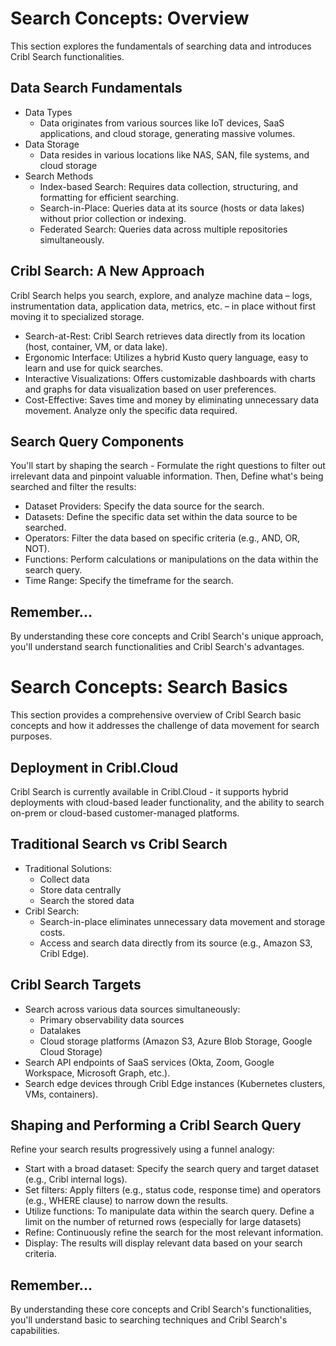 ﻿# Search Concepts: Overview
This section explores the fundamentals of searching data and introduces Cribl Search functionalities.


## Data Search Fundamentals
- Data Types
  - Data originates from various sources like IoT devices, SaaS applications, and cloud storage, generating massive volumes.
- Data Storage
  - Data resides in various locations like NAS, SAN, file systems, and cloud storage
- Search Methods
  - Index-based Search: Requires data collection, structuring, and formatting for efficient searching.
  - Search-in-Place: Queries data at its source (hosts or data lakes) without prior collection or indexing.
  - Federated Search: Queries data across multiple repositories simultaneously.


## Cribl Search: A New Approach
Cribl Search helps you search, explore, and analyze machine data – logs, instrumentation data, application data, metrics, etc. – in place without first moving it to specialized storage.

- Search-at-Rest: Cribl Search retrieves data directly from its location (host, container, VM, or data lake).
- Ergonomic Interface: Utilizes a hybrid Kusto query language, easy to learn and use for quick searches.
- Interactive Visualizations: Offers customizable dashboards with charts and graphs for data visualization based on user preferences.
- Cost-Effective: Saves time and money by eliminating unnecessary data movement. Analyze only the specific data required.


## Search Query Components 
You'll start by shaping the search - Formulate the right questions to filter out irrelevant data and pinpoint valuable information. Then, Define what's being searched and filter the results:

- Dataset Providers: Specify the data source for the search.
- Datasets: Define the specific data set within the data source to be searched.
- Operators: Filter the data based on specific criteria (e.g., AND, OR, NOT).
- Functions: Perform calculations or manipulations on the data within the search query.
- Time Range: Specify the timeframe for the search.


## Remember...
By understanding these core concepts and Cribl Search's unique approach, you'll understand search functionalities and Cribl Search's advantages.


# Search Concepts: Search Basics
This section provides a comprehensive overview of Cribl Search basic concepts and how it addresses the challenge of data movement for search purposes.

## Deployment in Cribl.Cloud
Cribl Search is currently available in Cribl.Cloud - it supports hybrid deployments with cloud-based leader functionality, and the ability to search on-prem or cloud-based customer-managed platforms.


## Traditional Search vs Cribl Search
- Traditional Solutions:
  - Collect data
  - Store data centrally
  - Search the stored data
- Cribl Search:
  - Search-in-place eliminates unnecessary data movement and storage costs.
  - Access and search data directly from its source (e.g., Amazon S3, Cribl Edge).


## Cribl Search Targets
- Search across various data sources simultaneously:
  - Primary observability data sources
  - Datalakes
  - Cloud storage platforms (Amazon S3, Azure Blob Storage, Google Cloud Storage)
- Search API endpoints of SaaS services (Okta, Zoom, Google Workspace, Microsoft Graph, etc.).
- Search edge devices through Cribl Edge instances (Kubernetes clusters, VMs, containers).


## Shaping and Performing a Cribl Search Query
Refine your search results progressively using a funnel analogy:

- Start with a broad dataset: Specify the search query and target dataset (e.g., Cribl internal logs).
- Set filters: Apply filters (e.g., status code, response time) and operators (e.g., WHERE clause) to narrow down the results.
- Utilize functions: To manipulate data within the search query. Define a limit on the number of returned rows (especially for large datasets) 
- Refine: Continuously refine the search for the most relevant information.
- Display: The results will display relevant data based on your search criteria.


## Remember...

By understanding these core concepts and Cribl Search's functionalities, you'll understand basic to searching techniques and Cribl Search's capabilities.


